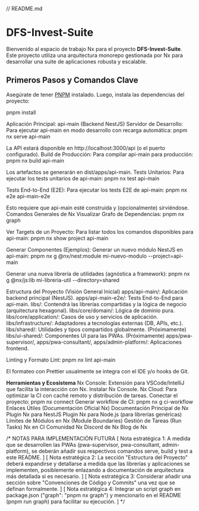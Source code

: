 // README.md
# DFS-Invest-Suite

Bienvenido al espacio de trabajo Nx para el proyecto **DFS-Invest-Suite**. Este proyecto utiliza una arquitectura monorepo gestionada por Nx para desarrollar una suite de aplicaciones robusta y escalable.

## Primeros Pasos y Comandos Clave

Asegúrate de tener [PNPM](https://pnpm.io/installation) instalado. Luego, instala las dependencias del proyecto:


pnpm install


Aplicación Principal: api-main (Backend NestJS)
Servidor de Desarrollo: Para ejecutar api-main en modo desarrollo con recarga automática:
pnpm nx serve api-main


La API estará disponible en http://localhost:3000/api (o el puerto configurado).
Build de Producción: Para compilar api-main para producción:
pnpm nx build api-main


Los artefactos se generarán en dist/apps/api-main.
Tests Unitarios: Para ejecutar los tests unitarios de api-main:
pnpm nx test api-main


Tests End-to-End (E2E): Para ejecutar los tests E2E de api-main:
pnpm nx e2e api-main-e2e


Esto requiere que api-main esté construida y (opcionalmente) sirviéndose.
Comandos Generales de Nx
Visualizar Grafo de Dependencias:
pnpm nx graph


Ver Targets de un Proyecto: Para listar todos los comandos disponibles para api-main:
pnpm nx show project api-main


Generar Componentes (Ejemplos):
Generar un nuevo módulo NestJS en api-main:
pnpm nx g @nx/nest:module mi-nuevo-modulo --project=api-main


Generar una nueva librería de utilidades (agnóstica a framework):
pnpm nx g @nx/js:lib mi-libreria-util --directory=shared


Estructura del Proyecto (Visión General Inicial)
apps/api-main/: Aplicación backend principal (NestJS).
apps/api-main-e2e/: Tests End-to-End para api-main.
libs/: Contendrá las librerías compartidas y la lógica de negocio (arquitectura hexagonal).
libs/core/domain/: Lógica de dominio pura.
libs/core/application/: Casos de uso y servicios de aplicación.
libs/infrastructure/: Adaptadores a tecnologías externas (DB, APIs, etc.).
libs/shared/: Utilidades y tipos compartidos globalmente.
(Próximamente) libs/ui-shared/: Componentes UI para las PWAs.
(Próximamente) apps/pwa-supervisor/, apps/pwa-consultant/, apps/admin-platform/: Aplicaciones frontend.

Linting y Formato
Lint:
pnpm nx lint api-main

El formateo con Prettier usualmente se integra con el IDE y/o hooks de Git.

**Herramientas y Ecosistema**
Nx Console: Extensión para VSCode/IntelliJ que facilita la interacción con Nx. Instalar Nx Console.
Nx Cloud: Para optimizar la CI con caché remoto y distribución de tareas.
Conectar el proyecto: pnpm nx connect
Generar workflow de CI: pnpm nx g ci-workflow
Enlaces Útiles (Documentación Oficial Nx)
Documentación Principal de Nx
Plugin Nx para NestJS
Plugin Nx para Node.js (para librerías genéricas)
Límites de Módulos en Nx (Module Boundaries)
Gestión de Tareas (Run Tasks)
Nx en CI
Comunidad Nx
Discord de Nx
Blog de Nx


/* NOTAS PARA IMPLEMENTACIÓN FUTURA
[
Nota estratégica 1: A medida que se desarrollen las PWAs (pwa-supervisor, pwa-consultant, admin-platform), se deberán añadir sus respectivos comandos serve, build y test a este README.
]
[
Nota estratégica 2: La sección "Estructura del Proyecto" deberá expandirse y detallarse a medida que las librerías y aplicaciones se implementen, posiblemente enlazando a documentación de arquitectura más detallada si es necesario.
]
[
Nota estratégica 3: Considerar añadir una sección sobre "Convenciones de Código y Commits" una vez que se definan formalmente.
]
[
Nota estratégica 4: Integrar un script graph en package.json ("graph": "pnpm nx graph") y mencionarlo en el README (pnpm run graph) para facilitar su ejecución.
]
*/
